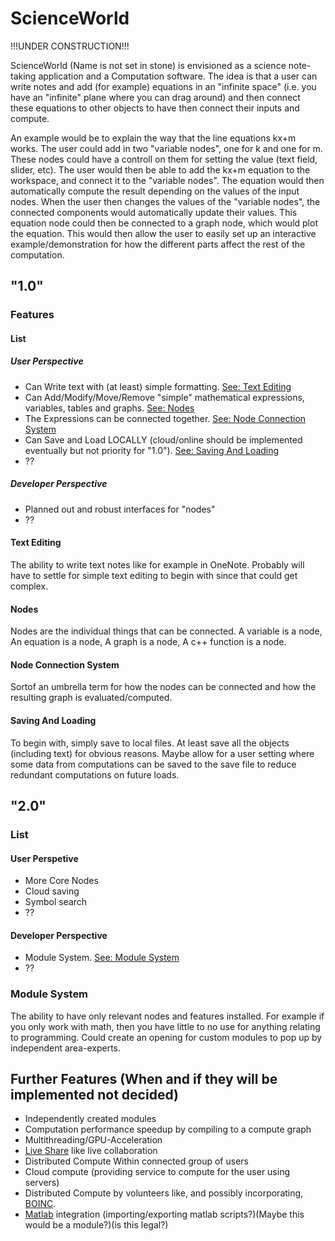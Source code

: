 # ScienceWorld
!!!UNDER CONSTRUCTION!!!


ScienceWorld (Name is not set in stone) is envisioned as a science note-taking application and a Computation software.
The idea is that a user can write notes and add (for example) equations in an "infinite space" (i.e. you have an "infinite" plane where you can drag around) and then connect these equations to other objects to have then connect their inputs and compute.

An example would be to explain the way that the line equations kx+m works.
The user could add in two "variable nodes", one for k and one for m. These nodes could have a controll on them for setting the value (text field, slider, etc).
The user would then be able to add the kx+m equation to the workspace, and connect it to the "variable nodes". The equation would then automatically compute the result depending on the values of the input nodes.
When the user then changes the values of the "variable nodes", the connected components would automatically update their values.
This equation node could then be connected to a graph node, which would plot the equation.
This would then allow the user to easily set up an interactive example/demonstration for how the different parts affect the rest of the computation.

## "1.0"
### Features
#### List
##### User Perspective
* Can Write text with (at least) simple formatting. [See: Text Editing](#text-editing)
* Can Add/Modify/Move/Remove "simple" mathematical expressions, variables, tables and graphs. [See: Nodes](#nodes)
* The Expressions can be connected together. [See: Node Connection System](#node-connection-system)
* Can Save and Load LOCALLY (cloud/online should be implemented eventually but not priority for "1.0"). [See: Saving And Loading](#saving-and-loading)
* ??

##### Developer Perspective
* Planned out and robust interfaces for "nodes"
* ??

#### Text Editing
The ability to write text notes like for example in OneNote. Probably will have to settle for simple text editing to begin with since that could get complex.

#### Nodes
Nodes are the individual things that can be connected. A variable is a node, An equation is a node, A graph is a node, A c++ function is a node.

#### Node Connection System
Sortof an umbrella term for how the nodes can be connected and how the resulting graph is evaluated/computed.

#### Saving And Loading
To begin with, simply save to local files. At least save all the objects (including text) for obvious reasons. Maybe allow for a user setting where some data from computations can be saved to the save file to reduce redundant computations on future loads.

## "2.0"
### List
#### User Perspetive
* More Core Nodes
* Cloud saving
* Symbol search
* ??

#### Developer Perspective
* Module System. [See: Module System](#module-system)
* ??

### Module System
The ability to have only relevant nodes and features installed. For example if you only work with math, then you have little to no use for anything relating to programming. Could create an opening for custom modules to pop up by independent area-experts.

## Further Features (When and if they will be implemented not decided)
* Independently created modules
* Computation performance speedup by compiling to a compute graph
* Multithreading/GPU-Acceleration
* [Live Share](https://visualstudio.microsoft.com/services/live-share/) like live collaboration
* Distributed Compute Within connected group of users
* Cloud compute (providing service to compute for the user using servers)
* Distributed Compute by volunteers like, and possibly incorporating, [BOINC](https://boinc.berkeley.edu/).
* [Matlab](https://se.mathworks.com/products/matlab.html) integration (importing/exporting matlab scripts?)(Maybe this would be a module?)(is this legal?)